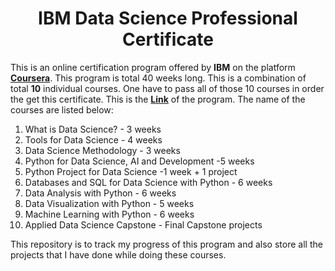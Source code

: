 <h1 align="center">IBM Data Science Professional Certificate</h1>

This is an online certification program offered by **IBM** on the platform
**[Coursera](https://www.coursera.org/)**. This program is total 40 weeks long.
This is a combination of total **10** individual courses. One have to pass all
of those 10 courses in order the get this certificate. This is the
**[Link](https://www.coursera.org/professional-certificates/ibm-data-science)**
of the program. The name of the courses are listed below:

<ol>
    <li>What is Data Science? - 3 weeks </li>
    <li>Tools for Data Science - 4 weeks </li>
    <li>Data Science Methodology - 3 weeks </li>
    <li>Python for Data Science, AI and Development -5 weeks </li>
    <li>Python Project for Data Science -1 week + 1 project </li>
    <li>Databases and SQL for Data Science with Python - 6 weeks </li>
    <li>Data Analysis with Python - 6 weeks </li>
    <li>Data Visualization with Python - 5 weeks </li>
    <li>Machine Learning with Python - 6 weeks </li>
    <li>Applied Data Science Capstone - Final Capstone projects </li>
 </ol>

This repository is to track my progress of this program and also store all the
projects that I have done while doing these courses.
